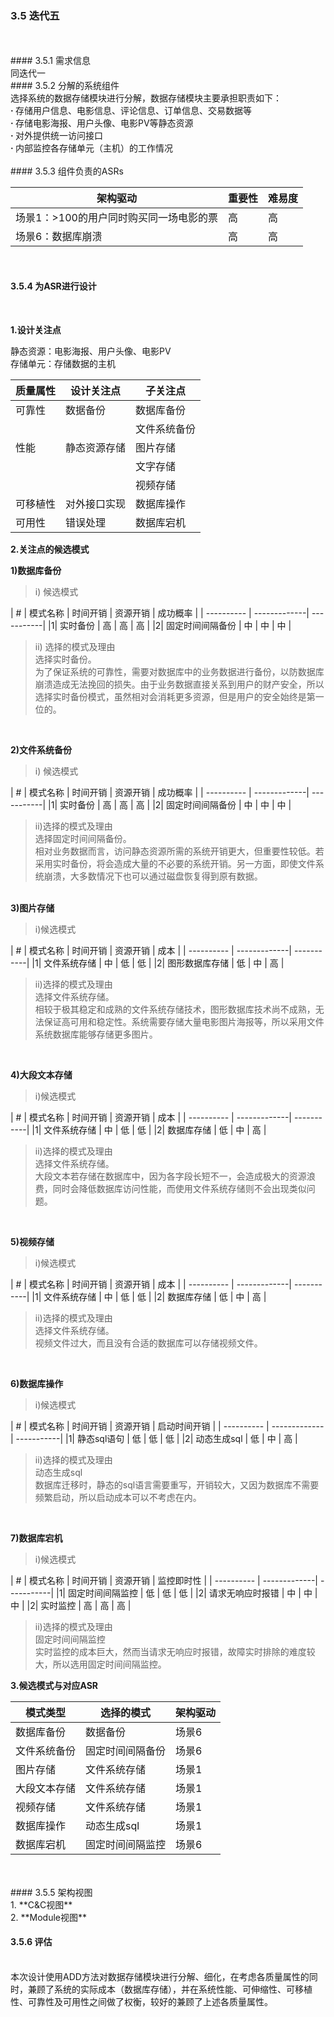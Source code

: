 ### 3.5 迭代五
<br/>
<br/>
#### 3.5.1 需求信息
<br/>
同迭代一
<br/>
#### 3.5.2 分解的系统组件
<br/>
选择系统的数据存储模块进行分解，数据存储模块主要承担职责如下：
<br/>
<b>· </b>存储用户信息、电影信息、评论信息、订单信息、交易数据等<br/>
<b>· </b>存储电影海报、用户头像、电影PV等静态资源<br/>
<b>· </b>对外提供统一访问接口<br/>
<b>· </b>内部监控各存储单元（主机）的工作情况<br/>
<br/>
#### 3.5.3 组件负责的ASRs

| 架构驱动                                | 重要性   | 难易度   |
|-----------| -------- | --------| 
| 场景1：>100的用户同时购买同一场电影的票 | 高 | 高 |
| 场景6：数据库崩溃   | 高 | 高 |

<br/>

#### 3.5.4 为ASR进行设计

<br/>

**1.设计关注点**

静态资源：电影海报、用户头像、电影PV<br/>
存储单元：存储数据的主机<br/>

| 质量属性 | 设计关注点 | 子关注点 |
| ---------- | -------------| -----------|
|  可靠性  | 数据备份 | 数据库备份 |
||| 文件系统备份 |
| 性能 | 静态资源存储 | 图片存储 |
||| 文字存储 |
||| 视频存储 |
| 可移植性 | 对外接口实现 | 数据库操作 |
| 可用性 | 错误处理 | 数据库宕机 |


 **2.关注点的候选模式**


<b>1)数据库备份<br/></b>
<blockquote>
i) 候选模式
</blockquote>

| # | 模式名称 | 时间开销 | 资源开销 | 成功概率 |
| ---------- | -------------| -----------|
|1| 实时备份 | 高 | 高 | 高 |
|2| 固定时间间隔备份 | 中 | 中 | 中 |

<blockquote>
ii) 选择的模式及理由<br/>
选择实时备份。<br/>
为了保证系统的可靠性，需要对数据库中的业务数据进行备份，以防数据库崩溃造成无法挽回的损失。由于业务数据直接关系到用户的财产安全，所以选择实时备份模式，虽然相对会消耗更多资源，但是用户的安全始终是第一位的。
</blockquote>
<br/>

<b>2)文件系统备份<br/></b>

<blockquote>
i) 候选模式<br/>
</blockquote>

| # | 模式名称 | 时间开销 | 资源开销 | 成功概率 |
| ---------- | -------------| -----------|
|1| 实时备份 | 高 | 高 | 高 |
|2| 固定时间间隔备份 | 中 | 中 | 中 |

<blockquote>
ii)选择的模式及理由<br/>
选择固定时间间隔备份。<br/>
相对业务数据而言，访问静态资源所需的系统开销更大，但重要性较低。若采用实时备份，将会造成大量的不必要的系统开销。另一方面，即使文件系统崩溃，大多数情况下也可以通过磁盘恢复得到原有数据。
</blockquote>
<br/>
<b>3)图片存储<br/></b>
<blockquote>
i)候选模式<br/>
</blockquote>

| # | 模式名称 | 时间开销 | 资源开销 | 成本 |
| ---------- | -------------| -----------|
|1| 文件系统存储 | 中 | 低 | 低 |
|2| 图形数据库存储 | 低 | 中 | 高 |

<blockquote>
ii)选择的模式及理由<br/>
选择文件系统存储。<br/>
相较于极其稳定和成熟的文件系统存储技术，图形数据库技术尚不成熟，无法保证高可用和稳定性。系统需要存储大量电影图片海报等，所以采用文件系统数据库能够存储更多图片。
</blockquote>
<br/>

<b>4)大段文本存储<br/></b>
<blockquote>
i)候选模式<br/>
</blockquote>

| # | 模式名称 | 时间开销 | 资源开销 | 成本 |
| ---------- | -------------| -----------|
|1| 文件系统存储 | 中 | 低 | 低 |
|2| 数据库存储 | 低 | 中 | 高 |

<blockquote>
ii)选择的模式及理由<br/>
选择文件系统存储。<br/>
大段文本若存储在数据库中，因为各字段长短不一，会造成极大的资源浪费，同时会降低数据库访问性能，而使用文件系统存储则不会出现类似问题。
</blockquote>
<br/>

<b>5)视频存储<br/></b>
<blockquote>
i)候选模式<br/>
</blockquote>

| # | 模式名称 | 时间开销 | 资源开销 | 成本 |
| ---------- | -------------| -----------|
|1| 文件系统存储 | 中 | 低 | 低 |
|2| 数据库存储 | 低 | 中 | 高 |

<blockquote>
ii)选择的模式及理由<br/>
选择文件系统存储。<br/>
视频文件过大，而且没有合适的数据库可以存储视频文件。
</blockquote>
<br/>

<b>6)数据库操作<br/></b>
<blockquote>
i)候选模式<br/>
</blockquote>

| # | 模式名称 | 时间开销 | 资源开销 | 启动时间开销 |
| ---------- | -------------| -----------|
|1| 静态sql语句 | 低 | 低 | 低 |
|2| 动态生成sql | 低 | 中 | 高 |

<blockquote>

ii)选择的模式及理由<br/>
动态生成sql<br/>
数据库迁移时，静态的sql语言需要重写，开销较大，又因为数据库不需要频繁启动，所以启动成本可以不考虑在内。</blockquote>
<br/>

<b>7)数据库宕机<br/></b>
<blockquote>
i)候选模式<br/>
</blockquote>

| # | 模式名称 | 时间开销 | 资源开销 | 监控即时性 |
| ---------- | -------------| -----------|
|1| 固定时间间隔监控 | 低 | 低 | 低 |
|2| 请求无响应时报错 | 中 | 中 | 中 |
|2| 实时监控 | 高 | 高 | 高 |


<blockquote>
ii)选择的模式及理由<br/>
固定时间间隔监控<br/>
实时监控的成本巨大，然而当请求无响应时报错，故障实时排除的难度较大，所以选用固定时间间隔监控。
</blockquote>

**3.候选模式与对应ASR**<br/>

| 模式类型     | 选择的模式         | 架构驱动      |
| ------------ | ------------------ | ------------- |
| 数据库备份 | 数据备份 | 场景6 |
| 文件系统备份 | 固定时间间隔备份 | 场景6 |
| 图片存储 | 文件系统存储 | 场景1 |
| 大段文本存储 | 文件系统存储 | 场景1 |
| 视频存储 | 文件系统存储 | 场景1 |
| 数据库操作 | 动态生成sql | 场景1 |
| 数据库宕机 | 固定时间间隔监控 | 场景6 |
</br>
</br>
#### 3.5.5 架构视图
</br>
1. **C&C视图**
</br>
2. **Module视图**
</br>

#### 3.5.6 评估
</br>
本次设计使用ADD方法对数据存储模块进行分解、细化，在考虑各质量属性的同时，兼顾了系统的实际成本（数据库存储），并在系统性能、可伸缩性、可移植性、可靠性及可用性之间做了权衡，较好的兼顾了上述各质量属性。
</br>
